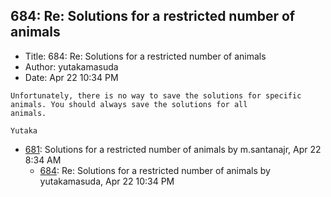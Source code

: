 ## 684: Re: Solutions for a restricted number of animals

- Title: 684: Re: Solutions for a restricted number of animals
- Author: yutakamasuda
- Date: Apr 22 10:34 PM
```
Unfortunately, there is no way to save the solutions for specific animals. You should always save the solutions for all
animals.

Yutaka
```

- [681](0681.md): Solutions for a restricted number of animals by m.santanajr, Apr 22 8:34 AM
    - [684](0684.md): Re: Solutions for a restricted number of animals by yutakamasuda, Apr 22 10:34 PM
